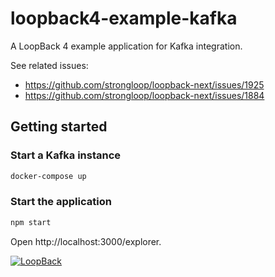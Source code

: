 # loopback4-example-kafka

A LoopBack 4 example application for Kafka integration.

See related issues:

- https://github.com/strongloop/loopback-next/issues/1925
- https://github.com/strongloop/loopback-next/issues/1884

## Getting started

### Start a Kafka instance

```sh
docker-compose up
```

### Start the application

```sh
npm start
```

Open http://localhost:3000/explorer.

[![LoopBack](<https://github.com/strongloop/loopback-next/raw/master/docs/site/imgs/branding/Powered-by-LoopBack-Badge-(blue)-@2x.png>)](http://loopback.io/)
